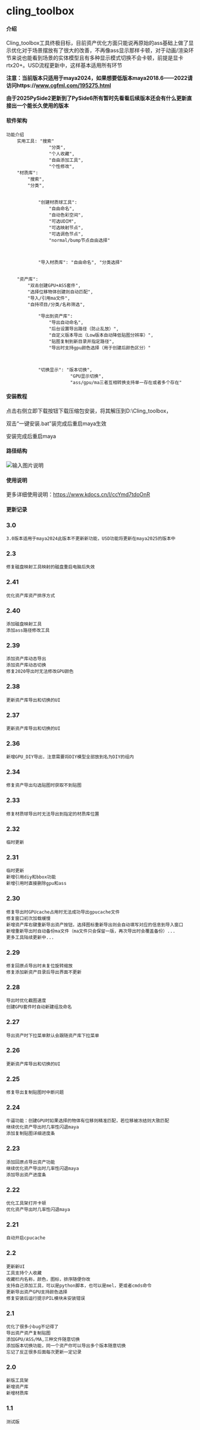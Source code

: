 # cling_toolbox

#### 介绍
Cling_toolbox工具终极目标，目前资产优化方面只能说再原始的ass基础上做了显示优化对于场景摆放有了很大的改善，不再像ass显示那样卡顿，对于动画/渲染环节来说也能看到场景的实体模型且有多种显示模式切换不会卡顿，前提是显卡rtx20+。USD流程更新中，这样基本适用所有环节

 **注意：当前版本只适用于maya2024，如果想要低版本maya2018.6——2022请访问https://www.cgfml.com/195275.html** 
 

**由于2025PySide2更新到了PySide6所有暂时先看看后续版本还会有什么更新直接出一个能长久使用的版本** 

#### 软件架构

    功能介绍
        实用工具: "搜索"
                    "分类",
                    "个人收藏",
                    "自由添加工具",
                    "个性修改",
        "材质库": 
            "搜索",
            "分类",
            
            
                "创建材质球工具": 
                    "自由命名",
                    "自动色彩空间",
                    "可选UDIM",
                    "可选映射节点",
                    "可选调色节点",
                    "normal/bump节点自由选择"
                
            
           
                "导入材质库": "自由命名", "分类选择"
            
        
        "资产库": 
            "双击创建GPU+ASS套件",
            "选择位移物体创建则自动匹配",
            "导入/引用ma文件",
            "自持项目/分类/名称筛选",
            
                "导出到资产库": 
                    "导出自动命名",
                    "后台设置导出路径（防止乱放）",
                    "自定义版本导出（Low版本自动降低贴图分辨率）",
                    "贴图复制到新目录并指定路径",
                    "导出时支持gpu颜色选择（用于创建后颜色区分）"
                    
                
         
                "切换显示": "版本切换", 
                            "GPU显示切换",
                            "ass/gpu/ma三者互相转换支持单一存在或者多个存在"



#### 安装教程



 点击右侧立即下载按钮下载压缩包安装，将其解压到D:\Cling_toolbox，

双击“一键安装.bat”装完成后重启maya生效

安装完成后重启maya



#### 路径结构

![输入图片说明](2345%E6%88%AA%E5%9B%BE20240504132044.png)

#### 使用说明

更多详细使用说明：https://www.kdocs.cn/l/ccYmd7tdoOnR

#### 更新记录

<h3>3.0</h3>

    3.0版本适用于maya2024此版本不更新新功能，USD功能将更新在maya2025的版本中

<h3>2.3</h3>

    修复磁盘映射工具映射的磁盘重启电脑后失效
    


<h3>2.41</h3>

    优化资产库资产排序方式
    


<h3>2.40</h3>

    添加磁盘映射工具
    添加ass路径修改工具

<h3>2.39</h3>

    添加资产库动态导出
    添加资产库动态切换
    修复2020导出时无法修改GPU颜色
    
<h3>2.38</h3>

    更新资产库导出和切换的UI

<h3>2.37</h3>

    更新资产库导出和切换的UI
<h3>2.36</h3>

    新增GPU_DIY导出，注意需要将DIY模型全部放到名为DIY的组内
    
<h3>2.34</h3>

    修复资产导出勾选贴图时获取不到贴图
    
<h3>2.33</h3>

    修复材质球导出时无法导出到指定的材质库位置

   
<h3>2.32</h3>

    临时更新
  
    
    
  
    
<h3>2.31</h3>

    临时更新
    新增引用diy和bbox功能
    新增引用时直接删除gpu和ass
   

    
    
  
 
<h3>2.30</h3>

    修复导出时GPUcache占用时无法成功导出gpucache文件
    修复窗口初次加载缓慢
    新增资产库右键重新导出资产按钮，选择图标重新导出则会自动填写对应的信息到导入窗口
    新增重新导出时自动备份ma文件（ma文件只会保留一版，再次导出时会覆盖备份）...
    更多工具陆续更新中...

    
    
 
   
<h3>2.29</h3>

    修复回原点导出时未复位旋转缩放
    修复添加新资产目录后导出界面不更新

    
    
 
    
<h3>2.28</h3>

    导出时优化截图速度
    创建GPU套件时自动新建组及命名

    
  
    
<h3>2.27</h3>

    导出资产时下拉菜单默认会跟随资产库下拉菜单

    
  
    
<h3>2.26</h3>

    更新资产库导出和切换的UI

    
    
    
    
<h3>2.25</h3>

    修复导出复制贴图时中断问题

    
    
       
    
  <h3>2.24</h3>

    牛逼功能：创建GPU时如果选择的物体有位移则精准匹配，若位移被冻结则大致匹配
    继续优化资产导出时几率性闪退maya
    添加复制贴图详细进度条
    
    
  
 
 <h3>2.23</h3>

    添加回原点导出资产功能
    继续优化资产导出时几率性闪退maya
    添加导出资产进度条
    
    
   
  
  
<h3>2.22</h3>

    优化工具架打开卡顿
    优化资产导出时几率性闪退maya
    
    
 
  
<h3>2.21</h3>

    自动开启cpucache
    
    
   

<h3>2.2</h3>

    更新新UI
    工具支持个人收藏
    收藏栏内名称，颜色，图标，排序随便你改
    支持自己添加工具，可以是python脚本，也可以是mel，更或者cmds命令
    更新导出资产GPU支持颜色选择
    修复安装后运行提示PIL模块未安装错误
    
   

<h3>2.1</h3>

    优化了很多小bug不记得了
    导出资产资产复制贴图
    添加GPU/ASS/MA,三种文件随意切换
    添加版本切换功能，同一个资产你可以导出多个版本随意切换
    忘记了反正很多后面每次更新一定记录

<h3>2.0</h3>

    新版工具架
    新增资产库
    新增材质库

   

<h3>1.1</h3>

    测试版
    
  

